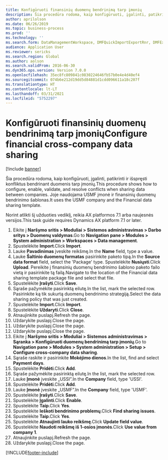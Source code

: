 ```yaml
---
title: Konfigūruoti finansinių duomenų bendrinimą tarp įmonių
description: Šia procedūra rodoma, kaip konfigūruoti, įgalinti, patikrinti ir išspręsti konfliktus bendrinant duomenis tarp įmonių.
author: aprilolson
ms.date: 06/26/2019
ms.topic: business-process
ms.prod: ''
ms.technology: ''
ms.search.form: DataManagementWorkspace, DMFQuickImportExportRnr, DMFExecutionHistoryWorkspace, DMFExecutionHistorySummary, DMFExecutionHistoryEntities,  SysDataSharingConfiguration, SysDataSharingDiscrepencies
audience: Application User
ms.reviewer: sericks
ms.search.region: Global
ms.author: aolson
ms.search.validFrom: 2016-06-30
ms.dyn365.ops.version: Version 7.0.0
ms.openlocfilehash: 35ec8fc809841c0830224646fb57b0e4e4d40ef4
ms.sourcegitcommit: 074b6e212d19dd5d84881d1cdd096611a18c207f
ms.translationtype: HT
ms.contentlocale: lt-LT
ms.lasthandoff: 03/31/2021
ms.locfileid: "5752297"
---
```

# <a name="configure-financial-cross-company-data-sharing"></a><span data-ttu-id="077aa-103">Konfigūruoti finansinių duomenų bendrinimą tarp įmonių</span><span class="sxs-lookup"><span data-stu-id="077aa-103">Configure financial cross-company data sharing</span></span>

[!include [banner](../../includes/banner.md)]

<span data-ttu-id="077aa-104">Šia procedūra rodoma, kaip konfigūruoti, įgalinti, patikrinti ir išspręsti konfliktus bendrinant duomenis tarp įmonių.</span><span class="sxs-lookup"><span data-stu-id="077aa-104">This procedure shows how to configure, enable, validate, and resolve conflicts when sharing data between companies.</span></span> <span data-ttu-id="077aa-105">Joje naudojama USMF įmonė ir finansinių duomenų bendrinimo šablonas.</span><span class="sxs-lookup"><span data-stu-id="077aa-105">It uses the USMF company and the Financial data sharing template.</span></span>

<span data-ttu-id="077aa-106">Norint atlikti šį užduoties vediklį, reikia AX platformos 7.1 arba naujesnės versijos.</span><span class="sxs-lookup"><span data-stu-id="077aa-106">This task guide requires Dynamics AX platform 7.1 or later.</span></span>

1. <span data-ttu-id="077aa-107">Eikite į **Naršymo sritis > Moduliai > Sistemos administravimas > Darbo sritys > Duomenų valdymas**.</span><span class="sxs-lookup"><span data-stu-id="077aa-107">Go to **Navigation pane > Modules > System administration > Workspaces > Data management**.</span></span>
2. <span data-ttu-id="077aa-108">Spustelėkite **Import**.</span><span class="sxs-lookup"><span data-stu-id="077aa-108">Click **Import**.</span></span>
3. <span data-ttu-id="077aa-109">Lauke **Pavadinimas** įveskite reikšmę.</span><span class="sxs-lookup"><span data-stu-id="077aa-109">In the **Name** field, type a value.</span></span>
4. <span data-ttu-id="077aa-110">Lauke **Šaltinio duomenų formatas** pasirinkite paketo tipą.</span><span class="sxs-lookup"><span data-stu-id="077aa-110">In the **Source data format** field, select the 'Package' type.</span></span> <span data-ttu-id="077aa-111">Spustelėkite **Nusiųsti**.</span><span class="sxs-lookup"><span data-stu-id="077aa-111">Click **Upload**.</span></span> <span data-ttu-id="077aa-112">Pereikite į finansinių duomenų bendrinimo šablono paketo failo vietą ir pasirinkite tą failą.</span><span class="sxs-lookup"><span data-stu-id="077aa-112">Navigate to the location of the Financial data sharing template package file and select that file.</span></span>
5. <span data-ttu-id="077aa-113">Spustelėkite **Įrašyti**.</span><span class="sxs-lookup"><span data-stu-id="077aa-113">Click **Save**.</span></span>
6. <span data-ttu-id="077aa-114">Sąraše pažymėkite pasirinktą eilutę.</span><span class="sxs-lookup"><span data-stu-id="077aa-114">In the list, mark the selected row.</span></span> <span data-ttu-id="077aa-115">Pasirinkite ką tik sukurtą duomenų bendrinimo strategiją.</span><span class="sxs-lookup"><span data-stu-id="077aa-115">Select the data sharing policy that was just created.</span></span>  
7. <span data-ttu-id="077aa-116">Spustelėkite **Import**.</span><span class="sxs-lookup"><span data-stu-id="077aa-116">Click **Import**.</span></span>
8. <span data-ttu-id="077aa-117">Spustelėkite **Uždaryti**.</span><span class="sxs-lookup"><span data-stu-id="077aa-117">Click **Close**.</span></span>
9. <span data-ttu-id="077aa-118">Atnaujinkite puslapį.</span><span class="sxs-lookup"><span data-stu-id="077aa-118">Refresh the page.</span></span>
10. <span data-ttu-id="077aa-119">Uždarykite puslapį.</span><span class="sxs-lookup"><span data-stu-id="077aa-119">Close the page.</span></span>
11. <span data-ttu-id="077aa-120">Uždarykite puslapį.</span><span class="sxs-lookup"><span data-stu-id="077aa-120">Close the page.</span></span>
12. <span data-ttu-id="077aa-121">Uždarykite puslapį.</span><span class="sxs-lookup"><span data-stu-id="077aa-121">Close the page.</span></span>
13. <span data-ttu-id="077aa-122">Eikite į **Naršymo sritis > Moduliai > Sistemos administravimas > Sąranka > Konfigūruoti duomenų bendrinimą tarp įmonių**.</span><span class="sxs-lookup"><span data-stu-id="077aa-122">Go to **Navigation pane > Modules > System administration > Setup > Configure cross-company data sharing**.</span></span>
14. <span data-ttu-id="077aa-123">Sąraše raskite ir pasirinkite **Mokėjimo dienos**.</span><span class="sxs-lookup"><span data-stu-id="077aa-123">In the list, find and select **Payment days**.</span></span>
15. <span data-ttu-id="077aa-124">Spustelėkite **Pridėti**.</span><span class="sxs-lookup"><span data-stu-id="077aa-124">Click **Add**.</span></span>
16. <span data-ttu-id="077aa-125">Sąraše pažymėkite pasirinktą eilutę.</span><span class="sxs-lookup"><span data-stu-id="077aa-125">In the list, mark the selected row.</span></span>
17. <span data-ttu-id="077aa-126">Lauke **Įmonė** įveskite „USSI”.</span><span class="sxs-lookup"><span data-stu-id="077aa-126">In the **Company** field, type 'USSI'.</span></span>
18. <span data-ttu-id="077aa-127">Spustelėkite **Pridėti**.</span><span class="sxs-lookup"><span data-stu-id="077aa-127">Click **Add**.</span></span>
19. <span data-ttu-id="077aa-128">Lauke **Įmonė** įveskite „USMF”.</span><span class="sxs-lookup"><span data-stu-id="077aa-128">In the **Company** field, type 'USMF'.</span></span>
20. <span data-ttu-id="077aa-129">Spustelėkite **Įrašyti**.</span><span class="sxs-lookup"><span data-stu-id="077aa-129">Click **Save**.</span></span>
21. <span data-ttu-id="077aa-130">Spustelėkite **Įgalinti**.</span><span class="sxs-lookup"><span data-stu-id="077aa-130">Click **Enable**.</span></span>
22. <span data-ttu-id="077aa-131">Spustelėkite **Taip**.</span><span class="sxs-lookup"><span data-stu-id="077aa-131">Click **Yes**.</span></span>
23. <span data-ttu-id="077aa-132">Spustelėkite **Ieškoti bendrinimo problemų**.</span><span class="sxs-lookup"><span data-stu-id="077aa-132">Click **Find sharing issues**.</span></span>
24. <span data-ttu-id="077aa-133">Spustelėkite **Taip**.</span><span class="sxs-lookup"><span data-stu-id="077aa-133">Click **Yes**.</span></span>
25. <span data-ttu-id="077aa-134">Spustelėkite **Atnaujinti lauko reikšmę**.</span><span class="sxs-lookup"><span data-stu-id="077aa-134">Click **Update field value**.</span></span>
26. <span data-ttu-id="077aa-135">Spustelėkite **Naudoti reikšmę iš 1-osios įmonės**.</span><span class="sxs-lookup"><span data-stu-id="077aa-135">Click **Use value from company 1**.</span></span>
27. <span data-ttu-id="077aa-136">Atnaujinkite puslapį.</span><span class="sxs-lookup"><span data-stu-id="077aa-136">Refresh the page.</span></span>
28. <span data-ttu-id="077aa-137">Uždarykite puslapį.</span><span class="sxs-lookup"><span data-stu-id="077aa-137">Close the page.</span></span>



[!INCLUDE[footer-include](../../../../includes/footer-banner.md)]